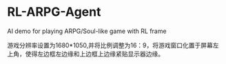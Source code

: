 # RL-ARPG-Agent

AI demo for playing ARPG/Soul-like game with RL frame

游戏分辨率设置为1680*1050,并将比例调整为16：9，将游戏窗口化置于屏幕左上角，使得左边框左边缘和上边框上边缘紧贴显示器边缘。
